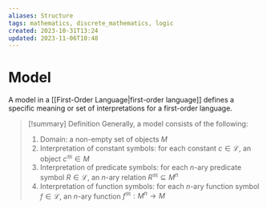 ```yaml
---
aliases: Structure
tags: mathematics, discrete_mathematics, logic
created: 2023-10-31T13:24
updated: 2023-11-06T10:48
---
```


# Model

A model in a [[First-Order Language|first-order language]]  defines a specific meaning or set of interpretations for a first-order language.

>[!summary] Definition
>Generally, a model consists of the following:
>1. Domain: a non-empty set of objects $M$
>2. Interpretation of constant symbols: for each constant $c \in \mathscr{L}$, an object $c^{\mathfrak{M}} \in M$
>3. Interpretation of predicate symbols: for each $n$-ary predicate symbol $R \in \mathscr{L}$, an $n$-ary relation $R^{\mathfrak{M}} \subseteq M^{n}$
>4. Interpretation of function symbols: for each $n$-ary function symbol $f \in \mathscr{L}$, an $n$-ary function $f^{\mathfrak{M}}:M^{n} \to M$
